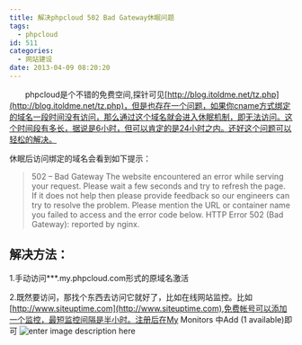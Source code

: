 ```yaml
---
title: 解决phpcloud 502 Bad Gateway休眠问题
tags:
  - phpcloud
id: 511
categories:
  - 网站建设
date: 2013-04-09 08:20:20
---
```


　　phpcloud是个不错的免费空间,探针可见[http://blog.itoldme.net/tz.php](http://blog.itoldme.net/tz.php)，但是也存在一个问题，如果你cname方式绑定的域名一段时间没有访问，那么通过这个域名就会进入休眠机制，即无法访问。这个时间段有多长，据说是6小时，但可以肯定的是24小时之内。还好这个问题可以轻松的解决。

休眠后访问绑定的域名会看到如下提示：

> 502 – Bad Gateway The website encountered an error while serving your request. Please wait a few seconds and try to refresh the page. If it does not help then please provide feedback so our engineers can try to resolve the problem. Please mention the URL or container name you failed to access and the error code below. HTTP Error 502 (Bad Gateway): reported by nginx.

## 解决方法：

1.手动访问&#42;**.my.phpcloud.com形式的原域名激活

2.既然要访问，那找个东西去访问它就好了，比如在线网站监控。比如[http://www.siteuptime.com](http://www.siteuptime.com),免费帐号可以添加一个监控，最短监控间隔是半小时。注册后在My Monitors 中Add (1 available)即可 ![enter image description here](http://www.itoldme.net/wordpress/wp-content/uploads/2013/12/adasfwd.png)